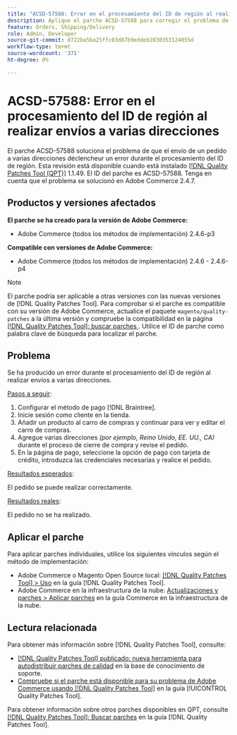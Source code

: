 ```yaml
---
title: "ACSD-57588: Error en el procesamiento del ID de región al realizar envíos a varias direcciones"
description: Aplique el parche ACSD-57588 para corregir el problema de Adobe Commerce en el que el envío de un pedido a varias direcciones déclencheur un error durante el procesamiento del ID de región.
feature: Orders, Shipping/Delivery
role: Admin, Developer
source-git-commit: d722ba5ba25ffc03d87b9eddeb2830353124055d
workflow-type: tm+mt
source-wordcount: '371'
ht-degree: 0%

---
```


# ACSD-57588: Error en el procesamiento del ID de región al realizar envíos a varias direcciones

El parche ACSD-57588 soluciona el problema de que el envío de un pedido a varias direcciones déclencheur un error durante el procesamiento del ID de región. Esta revisión está disponible cuando está instalado [[!DNL Quality Patches Tool (QPT)]](https://experienceleague.adobe.com/en/docs/commerce-knowledge-base/kb/announcements/commerce-announcements/magento-quality-patches-released-new-tool-to-self-serve-quality-patches) 1.1.49. El ID del parche es ACSD-57588. Tenga en cuenta que el problema se solucionó en Adobe Commerce 2.4.7.

## Productos y versiones afectados

**El parche se ha creado para la versión de Adobe Commerce:**

* Adobe Commerce (todos los métodos de implementación) 2.4.6-p3

**Compatible con versiones de Adobe Commerce:**

* Adobe Commerce (todos los métodos de implementación) 2.4.6 - 2.4.6-p4

>[!NOTE]
>
>El parche podría ser aplicable a otras versiones con las nuevas versiones de [!DNL Quality Patches Tool]. Para comprobar si el parche es compatible con su versión de Adobe Commerce, actualice el paquete `magento/quality-patches` a la última versión y compruebe la compatibilidad en la página [[!DNL Quality Patches Tool]: buscar parches ](https://experienceleague.adobe.com/tools/commerce-quality-patches/index.html). Utilice el ID de parche como palabra clave de búsqueda para localizar el parche.

## Problema

Se ha producido un error durante el procesamiento del ID de región al realizar envíos a varias direcciones.

<u>Pasos a seguir</u>:

1. Configurar el método de pago [!DNL Braintree].
1. Inicie sesión como cliente en la tienda.
1. Añadir un producto al carro de compras y continuar para ver y editar el carro de compras.
1. Agregue varias direcciones *(por ejemplo, Reino Unido, EE. UU., CA)* durante el proceso de cierre de compra y revise el pedido.
1. En la página de pago, seleccione la opción de pago con tarjeta de crédito, introduzca las credenciales necesarias y realice el pedido.

<u>Resultados esperados</u>:

El pedido se puede realizar correctamente.

<u>Resultados reales</u>:

El pedido no se ha realizado.

## Aplicar el parche

Para aplicar parches individuales, utilice los siguientes vínculos según el método de implementación:

* Adobe Commerce o Magento Open Source local: [[!DNL Quality Patches Tool] > Uso](https://experienceleague.adobe.com/docs/commerce-operations/tools/quality-patches-tool/usage.html) en la guía [!DNL Quality Patches Tool].
* Adobe Commerce en la infraestructura de la nube: [Actualizaciones y parches > Aplicar parches](https://experienceleague.adobe.com/docs/commerce-cloud-service/user-guide/develop/upgrade/apply-patches.html) en la guía Commerce en la infraestructura de la nube.

## Lectura relacionada

Para obtener más información sobre [!DNL Quality Patches Tool], consulte:

* [[!DNL Quality Patches Tool] publicado: nueva herramienta para autodistribuir parches de calidad](https://experienceleague.adobe.com/en/docs/commerce-knowledge-base/kb/announcements/commerce-announcements/magento-quality-patches-released-new-tool-to-self-serve-quality-patches) en la base de conocimiento de soporte.
* [Compruebe si el parche está disponible para su problema de Adobe Commerce usando [!DNL Quality Patches Tool]](/help/tools/quality-patches-tool/patches-available-in-qpt/check-patch-for-magento-issue-with-magento-quality-patches.md) en la guía [!UICONTROL Quality Patches Tool].


Para obtener información sobre otros parches disponibles en QPT, consulte [[!DNL Quality Patches Tool]: Buscar parches](https://experienceleague.adobe.com/tools/commerce-quality-patches/index.html) en la guía [!DNL Quality Patches Tool].
